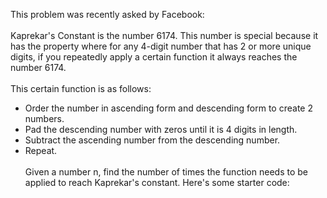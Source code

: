This problem was recently asked by Facebook:
<br><br>
Kaprekar's Constant is the number 6174. This number is special because it has the property where for any 4-digit number that has 2 or more unique digits, if you repeatedly apply a certain function it always reaches the number 6174.
<br><br>
This certain function is as follows:
- Order the number in ascending form and descending form to create 2 numbers.
- Pad the descending number with zeros until it is 4 digits in length.
- Subtract the ascending number from the descending number.
- Repeat.
<br><br>
Given a number n, find the number of times the function needs to be applied to reach Kaprekar's constant. Here's some starter code:
